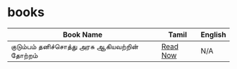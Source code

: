# books

|Book Name  |Tamil  | English|
|--|--|--|
| குடும்பம் தனிச்சொத்து அரசு ஆகியவற்றின் தோற்றம் | [Read Now](https://github.com/tamilmarx/books/blob/main/kudumbam_thanisothu_arasu_aagiyavatrin_thotram.pdf) |N/A|
